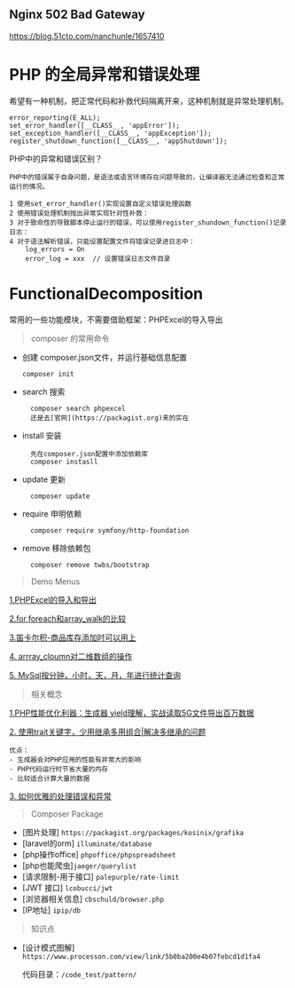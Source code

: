 ## Nginx 502 Bad Gateway

https://blog.51cto.com/nanchunle/1657410

# PHP 的全局异常和错误处理

希望有一种机制，把正常代码和补救代码隔离开来，这种机制就是异常处理机制。

    error_reporting(E_ALL);
    set_error_handler([__CLASS__, 'appError']);
    set_exception_handler([__CLASS__, 'appException']);
    register_shutdown_function([__CLASS__, 'appShutdown']);

PHP中的异常和错误区别？

    PHP中的错误属于自身问题，是语法或语言环境存在问题导致的，让编译器无法通过检查和正常运行的情况。
    
    1 使用set_error_handler()实现设置自定义错误处理函数
    2 使用错误处理机制抛出异常实现针对性补救：
    3 对于致命性的导致脚本停止运行的错误，可以使用register_shundown_function()记录日志：
    4 对于语法解析错误，只能设置配置文件将错误记录进日志中：
        log_errors = On
        error_log = xxx  // 设置错误日志文件目录
# FunctionalDecomposition
常用的一些功能模块，不需要借助框架：PHPExcel的导入导出

> composer 的常用命令

- 创建 composer.json文件，并运行基础信息配置
 
      composer init 
    
- search 搜索
 
        composer search phpexcel
        还是去[官网](https://packagist.org)来的实在
    
- install 安装
   
        先在composer.json配置中添加依赖库
        composer instasll
    
- update 更新

        composer update 
- require 申明依赖

        composer require symfony/http-foundation


- remove 移除依赖包 

        composer remove twbs/bootstrap


> Demo Menus 

[1.PHPExcel的导入和导出](./application/demo_phpexcel)

[2.for,foreach和array_walk的比较](./application/cycle)

[3.笛卡尔积-商品库存添加时可以用上](./todos/dikaerji.php)

[4. arrray_cloumn对二维数组的操作](./todos/array_column.php)

[5. MySql按分钟，小时，天，月，年进行统计查询](./application/statis/README.md)

> 相关概念

[1.PHP性能优化利器：生成器 yield理解，实战读取5G文件导出百万数据](./application/yield)

[2. 使用trait关键字，少用继承多用组合|解决多继承的问题](./application/trait)

    优点：
    - 生成器会对PHP应用的性能有非常大的影响
    - PHP代码运行时节省大量的内存
    - 比较适合计算大量的数据

[3. 如何优雅的处理错误和异常](index.php)

> Composer Package

- [图片处理] `https://packagist.org/packages/kosinix/grafika`
- [laravel的orm] `illuminate/database`
- [php操作office] `phpoffice/phpspreadsheet`
- [php也能爬虫]`jaeger/querylist`
- [请求限制-用于接口] `palepurple/rate-limit`
- [JWT 接口] `lcobucci/jwt`
- [浏览器相关信息] `cbschuld/browser.php`
- [IP地址] `ipip/db`


> 知识点

- [设计模式图解] `https://www.processon.com/view/link/5b0ba200e4b07febcd1d1fa4`

  代码目录：`/code_test/pattern/`